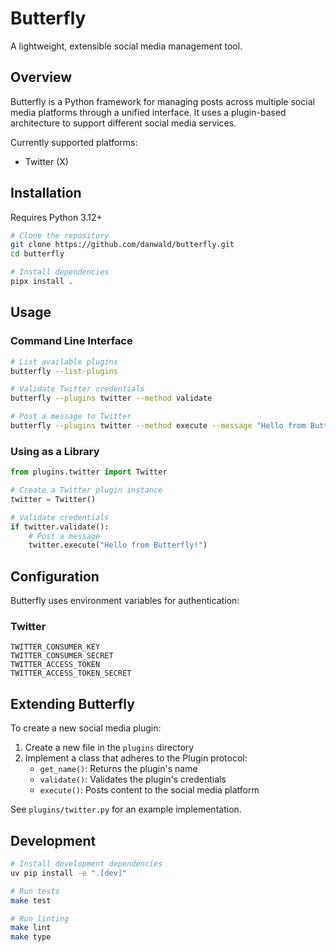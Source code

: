 # Butterfly

A lightweight, extensible social media management tool.

## Overview

Butterfly is a Python framework for managing posts across multiple social media platforms through a unified interface. It uses a plugin-based architecture to support different social media services.

Currently supported platforms:
- Twitter (X)

## Installation

Requires Python 3.12+

```bash
# Clone the repository
git clone https://github.com/danwald/butterfly.git
cd butterfly

# Install dependencies
pipx install .
```

## Usage

### Command Line Interface

```bash
# List available plugins
butterfly --list-plugins

# Validate Twitter credentials
butterfly --plugins twitter --method validate

# Post a message to Twitter
butterfly --plugins twitter --method execute --message "Hello from Butterfly!"
```

### Using as a Library

```python
from plugins.twitter import Twitter

# Create a Twitter plugin instance
twitter = Twitter()

# Validate credentials
if twitter.validate():
    # Post a message
    twitter.execute("Hello from Butterfly!")
```

## Configuration

Butterfly uses environment variables for authentication:

### Twitter
```
TWITTER_CONSUMER_KEY
TWITTER_CONSUMER_SECRET
TWITTER_ACCESS_TOKEN
TWITTER_ACCESS_TOKEN_SECRET
```

## Extending Butterfly

To create a new social media plugin:

1. Create a new file in the `plugins` directory
2. Implement a class that adheres to the Plugin protocol:
   - `get_name()`: Returns the plugin's name
   - `validate()`: Validates the plugin's credentials
   - `execute()`: Posts content to the social media platform

See `plugins/twitter.py` for an example implementation.

## Development

```bash
# Install development dependencies
uv pip install -e ".[dev]"

# Run tests
make test

# Run linting
make lint
make type
```
